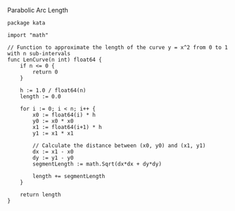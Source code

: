 Parabolic Arc Length

    package kata
    
    import "math"
    
    // Function to approximate the length of the curve y = x^2 from 0 to 1 with n sub-intervals
    func LenCurve(n int) float64 {
        if n <= 0 {
            return 0
        }
        
        h := 1.0 / float64(n)
        length := 0.0
    
        for i := 0; i < n; i++ {
            x0 := float64(i) * h
            y0 := x0 * x0
            x1 := float64(i+1) * h
            y1 := x1 * x1
    
            // Calculate the distance between (x0, y0) and (x1, y1)
            dx := x1 - x0
            dy := y1 - y0
            segmentLength := math.Sqrt(dx*dx + dy*dy)
            
            length += segmentLength
        }
        
        return length
    }
